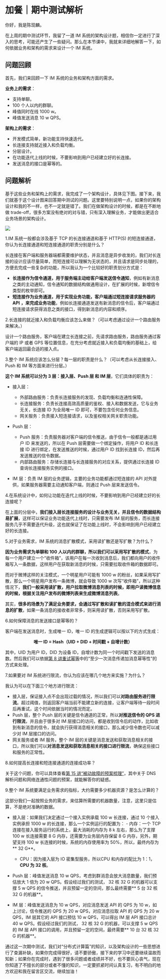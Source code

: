 # 加餐｜期中测试解析

你好，我是陈现麟。

在上周的期中测试环节，我留了一道 IM 系统的架构设计题，相信你一定进行了深入的思考，可能还产生了一些疑问。那么在本节课中，我就来详细地解答一下，如何依据业务和架构的需求来设计一个 IM 系统。

## 问题回顾

首先，我们来回顾一下 IM 系统的业务和架构方面的需求。

**业务上的需求**：

- 支持单聊。
- 100 个人以内的群聊。
- 峰值同时在线 1000 w。
- 峰值发送消息 10 w QPS。

<!-- -->

**架构上的需求**：

- 开发模式简单，新功能支持快速迭代。
- 长连接支持就近接入和负载均衡。
- 分层设计。
- 在功能迭代上线的时候，不要影响到用户已经建立好的长连接。
- 发送消息的接口是幂等的。

<!-- -->

## 问题解析

基于这些业务和架构上的需求，我完成了一个架构设计，具体见下图。接下来，我们就基于这个设计图来回答期中测试的问题。这里要特别说明一点，如果你的架构设计和我的不一样，也不一定就是错了。我们在做架构设计的时候，都是在不断地做 trade-off，很多方案没有绝对的对与错，只有深入理解业务，才能做出更适合业务场景的架构设计。

![](<https://static001.geekbang.org/resource/image/08/25/08ffb179c06ca303d05447ff48449e25.jpg?wh=2284x1432>)

1\.IM 系统一般都会涉及基于 TCP 的长连接通道和基于 HTTP(S) 的短连接通道，你认为长连接通道和短连接通道的职责分别是什么？

长连接在客户端和服务器端都需要维护状态，并且消息是异步收发的，我们对长连接的设计应该尽量简单，而短连接可以理解为无状态的，并且请求是同步处理的，方便去完成一些复杂的功能，所以我认为一个比较好的职责划分方式是：

<!-- [[[read_end]]] -->

- **长连接作为信令通道，用于服务端主动给客户端发送信令通知**，例如有新消息之类的主动通知，信令通知的数据结构做通用设计，在扩展的时候，新增信令类型的枚举即可。
- **短连接作为业务通道，用于实现业务功能，客户端通过短连接请求服务器的 API** **，来完成业务功能**，例如长连接通道发送有新消息的信令后，客户端通过短连接请求获得消息之类的接口，得到新消息的内容和顺序。

<!-- -->

2\.长连接的就近接入和负载均衡应该怎么来做？（可以考虑通过设计一个路由服务来解决。）

设计一个路由服务，客户端在建立长连接之前，先请求路由服务，路由服务通过客户端的 IP 或者 GPS 等位置信息，在充分考虑就近接入和负载均衡的基础上，给客户端返回最合适的接入点。

3\.整个 IM 系统应该怎么分层？每一层的职责是什么？（可以考虑从长连接接入、Push 和 IM 等方面来进行分层。）

**这个 IM 系统可以分为 3 层：接入层、Push 层 和 IM 层**，它们具体的职责为：

- 接入层：

    - 外部路由服务：负责长连接服务的发现、负载均衡和连通性保障。
    - 长连接服务：负责长连接高效高质量的鉴权、接入和数据发送，它与业务无关，长连接 ID 为全局唯一 ID 即可，不要包含任何业务信息。
    - 网关服务：负责接入短连接请求，以及鉴权相关网关职责功能。

    <!-- -->

- Push 层：

    - Push 服务：负责服务器对客户端的信令推送，由于信令一般都是通过用户 ID 来发送的，所以在 Push 层需要做一个绑定操作，将用户 ID 和长连接 ID 进行绑定，在发送推送的时候，通过用户 ID 找到长连接 ID，然后再发送推送的信令数据。
    - 内部路由服务：存储长连接与长连接服务的对应关系，提供通过长连接 ID 查询长连接服务实例的接口。

    <!-- -->

- IM 层：负责 IM 层的业务逻辑，主要的业务功能都通过短连接的 API 对外提供，如果服务器需要主动通知客户端，则通过 Push 层来发送信令。


<!-- -->

4\.在系统设计中，如何让功能在迭代上线的时候，不要影响到用户已经建立好的长连接呢？

在上面的分层中，**我们接入层长连接服务的设计与业务无关，并且信令的数据结构易扩展**，这样可以保证业务功能迭代上线时，只需要发布 IM 层的服务，而长连接服务几乎不需要迭代升级，这也就保证了在功能上线时，不会影响到用户已经建立好的长连接。

5\.对于业务需求，IM 系统的消息扩散模式，采用读扩散还是写扩散？为什么？

**因为业务需求为单聊和 100 人以内的群聊，所以我们可以采用写扩散的模式**，为每一个用户建立一个“收件箱”，该用户在每一次收到消息后，我们都向用户的收件箱写入一条数据，这样用户在获取新消息的时候，只需要拉取收件箱的数据即可。

而对于微博这样的关注模式，一个明星用户可能有 1000 w 的粉丝，如果采用写扩散，那么一个明星用户发布一条微博，就会导致 1000 w 次写“收件箱”，所以这种情况下，**我们一般采用读扩散，用户拉取微博消息列表的时候，即用户读微博信息的时候，根据关注用户发布的微博列表来生成微博消息列表**。

其实，**很多的场景为了满足业务要求，会通过写扩散和读扩散的混合模式来进行消息的扩散**，如果一条消息的接收者非常多，则采用读扩散，否则采用写扩散。

6\.如何保障消息的发送接口是幂等的？

客户端在发送消息时，生成唯一 ID，唯一 ID 的生成逻辑可以按以下的方式生成：

<center><p><strong>唯一 ID = Hash（UID + DID + 时间戳 + 自增计数）</strong></p></center>

其中，UID 为用户 ID，DID 为设备 ID，自增计数为同一个时间戳下发送的消息数。然后我们可以依据[第 8 讲重试幂等](<https://time.geekbang.org/column/article/485201>)中的“至少一次消息传递加消息幂等性”的方式来处理。

7\.如果要对 IM 系统进行限流，你认为应该在哪几个地方来实施？为什么？

我认为可以在下面三个地方进行限流：

- 接入层，保证接入点不会出现过载的情况，所以我们可以**对路由服务进行限流**。超过阈值，则返回客户端当前不能建立新的连接，让客户端等待一段时间后再重试，这个时间依据当时的情况而定。
- Push 层，整个 Push 层的关键是信令通道的正常，所以**对推送信令的 QPS 进行限流**，并且由于很多对 IM 层接口的访问，都是收到信令后的动作，比如收到有新消息的信令，就会执行获得消息相关的接口，那么减少信令数也可以减少对 IM 层接口的访问。
- 网关服务或者 IM 服务，整个 IM 层的关键是消息发送和获取消息相关的接口，所以我们可以**对消息发送和获取消息相关的接口进行限流**，确保这些接口和服务的正常性。

<!-- -->

8\.如何提高长连接和短连接通道的连接成功率？

关于这个问题，你可以具体查看[第 15 讲“被动故障的预案梳理”](<https://time.geekbang.org/column/article/490456>)，其中关于 DNS 解析问题和网络连通性问题的预案，就能解答你的疑惑。

9\.整个 IM 系统要满足业务需求的指标，大约需要多少机器资源？是怎么计算的？

这部分我们一起按照业务的需求，来估算所需要的机器数量，注意，这里只是估算，不是绝对准确的数据。

- 接入层：如果我们决定通过一个接入实例承载 100 w 长连接，通过 10 个接入实例承担 1000 w 的长连接，那么一个实例运行的配置为： - 内存：一个 TCP 连接在接入服务运行的系统上，最大消耗的内存为 8 k 左右，那么为了支撑 100 w 长连接需要 8 G 内存，还需要为业务层内存保留 8 G 内存，另外，期望支持 100 w 长连接的时候，系统的内存使用率为 50%，所以，最终内存为** 32 G**。
    - CPU：因为接入层为 IO 密集型服务，所以CPU 和内存的配比为 1：1，**CPU 为 32 核**。

    <!-- -->

- Push 层：峰值发送消息 10 w QPS，考虑到群消息会放大消息数量，我们预估放大 1 倍为 20 w QPS。假设经过我们的测试， 32 核 32 G 的机器可以支撑 5 w QPS 的信令推送，并且预留一定的空间，那么最终需要** 5 台 32 核 32 G 的机器**。
- IM 层：峰值发送消息为 10 w QPS，对应消息发送 API 的 QPS 为 10 w，如上讨论，信令推送的 QPS 为 20 w QPS，对应消息拉取 API 的 QPS 为 20 w QPS，IM 层其它的 API 接口预估 10 w QPS，可以得出 IM 层 API 接口总计 40 w QPS。假设经过我们的测试， 32 核 32 G 的机器，可以支撑 5 w QPS 的 IM 层 API 接口的调用，并且预留一定的空间，最终需要** 10 台 32 核 32 G 的机器**。

<!-- -->

通过这一次期中测试，我们对“分布式计算篇”的知识，以及架构设计的一些思想进行了查漏补缺，如果你完成得很好，请不要骄傲，接下来的学习中还要继续温故而知新；如果你在完成时，遇到了很多问题或者成绩并不好，也不要灰心丧气，现在你知道了不擅长的部分或者不懂的知识，一定要抓紧时间认真复习，有不明白的地方欢迎和我在留言区交流，继续加油！

